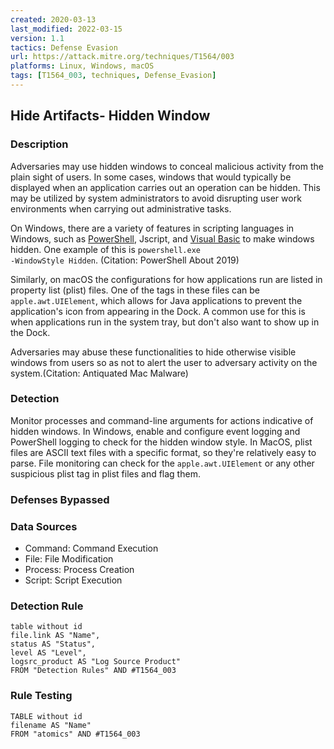 ```yaml
---
created: 2020-03-13
last_modified: 2022-03-15
version: 1.1
tactics: Defense Evasion
url: https://attack.mitre.org/techniques/T1564/003
platforms: Linux, Windows, macOS
tags: [T1564_003, techniques, Defense_Evasion]
---
```


## Hide Artifacts- Hidden Window

### Description

Adversaries may use hidden windows to conceal malicious activity from the plain sight of users. In some cases, windows that would typically be displayed when an application carries out an operation can be hidden. This may be utilized by system administrators to avoid disrupting user work environments when carrying out administrative tasks. 

On Windows, there are a variety of features in scripting languages in Windows, such as [PowerShell](https://attack.mitre.org/techniques/T1059/001), Jscript, and [Visual Basic](https://attack.mitre.org/techniques/T1059/005) to make windows hidden. One example of this is <code>powershell.exe -WindowStyle Hidden</code>. (Citation: PowerShell About 2019)

Similarly, on macOS the configurations for how applications run are listed in property list (plist) files. One of the tags in these files can be <code>apple.awt.UIElement</code>, which allows for Java applications to prevent the application's icon from appearing in the Dock. A common use for this is when applications run in the system tray, but don't also want to show up in the Dock.

Adversaries may abuse these functionalities to hide otherwise visible windows from users so as not to alert the user to adversary activity on the system.(Citation: Antiquated Mac Malware)

### Detection

Monitor processes and command-line arguments for actions indicative of hidden windows. In Windows, enable and configure event logging and PowerShell logging to check for the hidden window style. In MacOS, plist files are ASCII text files with a specific format, so they're relatively easy to parse. File monitoring can check for the <code>apple.awt.UIElement</code> or any other suspicious plist tag in plist files and flag them.

### Defenses Bypassed



### Data Sources

  - Command: Command Execution
  -  File: File Modification
  -  Process: Process Creation
  -  Script: Script Execution
### Detection Rule

```dataview
table without id
file.link AS "Name",
status AS "Status",
level AS "Level",
logsrc_product AS "Log Source Product"
FROM "Detection Rules" AND #T1564_003
```

### Rule Testing

```dataview
TABLE without id
filename AS "Name"
FROM "atomics" AND #T1564_003
```
